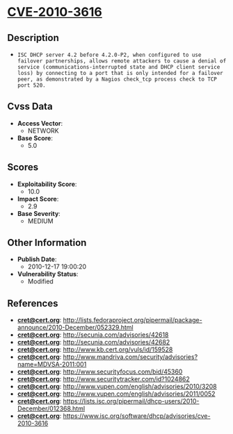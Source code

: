
# [CVE-2010-3616](https://cve.mitre.org/cgi-bin/cvename.cgi?name=CVE-2010-3616)

## Description

- `ISC DHCP server 4.2 before 4.2.0-P2, when configured to use failover partnerships, allows remote attackers to cause a denial of service (communications-interrupted state and DHCP client service loss) by connecting to a port that is only intended for a failover peer, as demonstrated by a Nagios check_tcp process check to TCP port 520.`

## Cvss Data

- **Access Vector**:
  - NETWORK
- **Base Score**:
  - 5.0

## Scores

- **Exploitability Score**:
  - 10.0
- **Impact Score**:
  - 2.9
- **Base Severity**:
  - MEDIUM

## Other Information

- **Publish Date**:
  - 2010-12-17 19:00:20
- **Vulnerability Status**:
  - Modified

## References

- **cret@cert.org**: http://lists.fedoraproject.org/pipermail/package-announce/2010-December/052329.html
- **cret@cert.org**: http://secunia.com/advisories/42618
- **cret@cert.org**: http://secunia.com/advisories/42682
- **cret@cert.org**: http://www.kb.cert.org/vuls/id/159528
- **cret@cert.org**: http://www.mandriva.com/security/advisories?name=MDVSA-2011:001
- **cret@cert.org**: http://www.securityfocus.com/bid/45360
- **cret@cert.org**: http://www.securitytracker.com/id?1024862
- **cret@cert.org**: http://www.vupen.com/english/advisories/2010/3208
- **cret@cert.org**: http://www.vupen.com/english/advisories/2011/0052
- **cret@cert.org**: https://lists.isc.org/pipermail/dhcp-users/2010-December/012368.html
- **cret@cert.org**: https://www.isc.org/software/dhcp/advisories/cve-2010-3616

